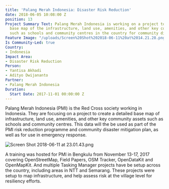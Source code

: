 ```yaml
---
title: 'Palang Merah Indonesia: Disaster Risk Reduction'
date: 2018-06-05 10:08:00 Z
position: 13
Project Summary Text: Palang Merah Indonesia is working on a project to create a detailed
  base map of the infrastructure, land use, amenities, and other key community assets
  such as schools and community centres in the country for community disaster planning.
Feature Image: "/uploads/Screen%20Shot%202018-06-11%20at%2014.21.28.png"
Is Community-Led: true
Country:
- Indonesia
Impact Area:
- Disaster Risk Reduction
Person:
- Yantisa Akhadi
- Adityo Dwijananto
Partner:
- Palang Merah Indonesia
Duration:
  Start Date: 2017-11-01 00:00:00 Z
---
```


Palang Merah Indonesia (PMI) is the Red Cross society working in Indonesia. They are focusing on a project to create a detailed base map of infrastructure, land use, amenities, and other key community assets such as schools and community centres. This data will the be used as part of the PMI risk reduction programme and community disaster mitigation plan, as well as for use in emergency response.

![Screen Shot 2018-06-11 at 23.01.43.png](/uploads/Screen%20Shot%202018-06-11%20at%2023.01.43.png)

A training was hosted for PMI in Bengkulu from November 13-17, 2017 covering OpenStreetMap, Field Papers, OSM Tracker, OpenDataKit and OpenMapKit. And multiple Tasking Manager projects have be setup across the country, including areas in NTT and Semarang. These projects were setup to map infrastructure, and help assess risk at the village level for resiliency efforts.
